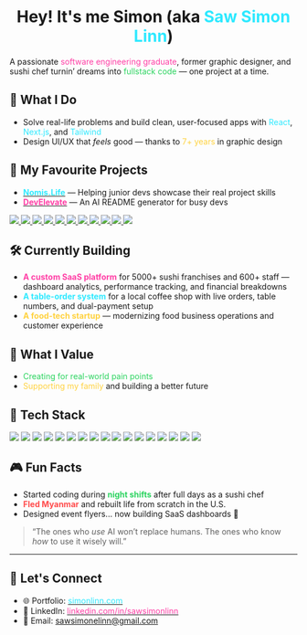 <h1 align="center">Hey! It's me Simon (aka <span style="color:#2ee9ff">Saw Simon Linn</span>)</h1>

A passionate <span style="color:#ff3ea5">software engineering graduate</span>, former graphic designer, and sushi chef turnin’ dreams into <span style="color:#2bd45f">fullstack code</span> — one project at a time.

## 🔧 What I Do

- Solve real-life problems and build clean, user-focused apps with <span style="color:#2ee9ff">React</span>, <span style="color:#2ee9ff">Next.js</span>, and <span style="color:#2ee9ff">Tailwind</span>
- Design UI/UX that <em>feels</em> good — thanks to <span style="color:#ffd23f">7+ years</span> in graphic design

## 🚀 My Favourite Projects

- [<strong><span style="color:#2ee9ff">Nomis.Life</span></strong>](https://nomis.life) — Helping junior devs showcase their real project skills
- [<strong><span style="color:#ff3ea5">DevElevate</span></strong>](https://develevate.pro) — An AI README generator for busy devs
 <p align="left">
  <a href="https://nomis.life" target="_blank">
    <img src="https://img.shields.io/badge/-Nomis.Life-8a2be2?style=for-the-badge&labelColor=fff&logo=appwrite&logoColor=000" />
  </a>
  <a href="https://develevate.pro">
    <img src="https://img.shields.io/badge/-DevElevate_AI-00cdac?style=for-the-badge&labelColor=fff&logo=vercel&logoColor=000" />
  </a>
  <a href="https://simonlinn.com">
    <img src="https://img.shields.io/badge/-Pixel_Portfolio-ff3ea5?style=for-the-badge&labelColor=fff&logo=react&logoColor=000" />
  </a>
  <a href="https://biz-boost-five.vercel.app/">
    <img src="https://img.shields.io/badge/-Franchise_Dashboard-ffd23f?style=for-the-badge&labelColor=fff&logo=next.js&logoColor=black" />
  </a>
  <a href="https://bluebirdhaus.online">
    <img src="https://img.shields.io/badge/-BlueBird_Haus_Sushi-0065a2?style=for-the-badge&labelColor=fff&logo=firebase&logoColor=000" />
  </a>
  <a href="https://crypto-dash-redesign.vercel.app/">
    <img src="https://img.shields.io/badge/-Crypto_Dashboard-000?style=for-the-badge&labelColor=fff&logo=bitcoin&logoColor=black" />
  </a>
  <a href="https://codeheavenstudio.com">
    <img src="https://img.shields.io/badge/-Code_Heaven_Studio-06B6D4?style=for-the-badge&labelColor=fff&logo=netlify&logoColor=000" />
  </a>
  <a href="https://sawsimonlinn.com">
    <img src="https://img.shields.io/badge/-Next.js_Portfolio-74737a?style=for-the-badge&labelColor=fff&logo=next.js&logoColor=000" />
  </a>
  <a href="https://github.com/SawSimonLinn/hopeschoolhub">
    <img src="https://img.shields.io/badge/-HOPE_School_Dashboard-2ee9ff?style=for-the-badge&labelColor=fff&logo=tailwindcss&logoColor=000" />
  </a>
  <a href="https://github.com/SawSimonLinn/eco-challenge">
    <img src="https://img.shields.io/badge/-Eco_Challenge_App-2bd45f?style=for-the-badge&labelColor=fff&logo=leaflet&logoColor=000" />
  </a>
  <a href="https://www.simonlinn.com/projects">
    <img src="https://img.shields.io/badge/-More_Mini_Projects-6c88c4?style=for-the-badge&labelColor=fff&logo=github&logoColor=000" />
  </a>
</p>

## 🛠️ Currently Building

- <span style="color:#ff3ea5"><strong>A custom SaaS platform</strong></span> for 5000+ sushi franchises and 600+ staff — dashboard analytics, performance tracking, and financial breakdowns
- <span style="color:#2ee9ff"><strong>A table-order system</strong></span> for a local coffee shop with live orders, table numbers, and dual-payment setup
- <span style="color:#ffd23f"><strong>A food-tech startup</strong></span> — modernizing food business operations and customer experience

## 💖 What I Value

- <span style="color:#2bd45f">Creating for real-world pain points</span>
- <span style="color:#ffd23f">Supporting my family</span> and building a better future

## 🧰 Tech Stack

<p align="left">
<img src="https://img.shields.io/badge/React-20232A?style=for-the-badge&logo=react&logoColor=61DAFB" />
<img src="https://img.shields.io/badge/Next.js-000000?style=for-the-badge&logo=nextdotjs&logoColor=white" />
<img src="https://img.shields.io/badge/TypeScript-3178C6?style=for-the-badge&logo=typescript&logoColor=white" />
<img src="https://img.shields.io/badge/JavaScript-F7DF1E?style=for-the-badge&logo=javascript&logoColor=000" />
<img src="https://img.shields.io/badge/Tailwind-06B6D4?style=for-the-badge&logo=tailwindcss&logoColor=white" />
<img src="https://img.shields.io/badge/Node.js-339933?style=for-the-badge&logo=nodedotjs&logoColor=white" />
<img src="https://img.shields.io/badge/Express.js-000000?style=for-the-badge&logo=express&logoColor=white" />
<img src="https://img.shields.io/badge/MongoDB-47A248?style=for-the-badge&logo=mongodb&logoColor=white" />
<img src="https://img.shields.io/badge/Firebase-FFCA28?style=for-the-badge&logo=firebase&logoColor=black" />
<img src="https://img.shields.io/badge/Appwrite-F02E65?style=for-the-badge&logo=appwrite&logoColor=white" />
<img src="https://img.shields.io/badge/PostgreSQL-4169E1?style=for-the-badge&logo=postgresql&logoColor=white" />
<img src="https://img.shields.io/badge/REST%20API-00599C?style=for-the-badge&logo=api&logoColor=white" />
<img src="https://img.shields.io/badge/JWT-000000?style=for-the-badge&logo=jsonwebtokens&logoColor=white" />
<img src="https://img.shields.io/badge/Vercel-000?style=for-the-badge&logo=vercel&logoColor=white" />
<img src="https://img.shields.io/badge/GitHub%20Actions-2088FF?style=for-the-badge&logo=githubactions&logoColor=white" />
<img src="https://img.shields.io/badge/Postman-FF6C37?style=for-the-badge&logo=postman&logoColor=white" />
<img src="https://img.shields.io/badge/Figma-F24E1E?style=for-the-badge&logo=figma&logoColor=white" />
</p>

## 🎮 Fun Facts

- Started coding during <span style="color:#2bd45f"><strong>night shifts</strong></span> after full days as a sushi chef
- <span style="color:#ff4b4b"><strong>Fled Myanmar</strong></span> and rebuilt life from scratch in the U.S.
- Designed event flyers... now building SaaS dashboards 🎯

> “The ones who <em>use</em> AI won’t replace humans. The ones who know <em>how</em> to use it wisely will.”

---

## 🔗 Let's Connect

- 🌐 Portfolio: [<span style="color:#2ee9ff">simonlinn.com</span>](https://simonlinn.com)
- 💼 LinkedIn: [<span style="color:#ff3ea5">linkedin.com/in/sawsimonlinn</span>](https://linkedin.com/in/sawsimonlinn)
- 📧 Email: <span style="color:#ffd23f">sawsimonelinn@gmail.com</span>
